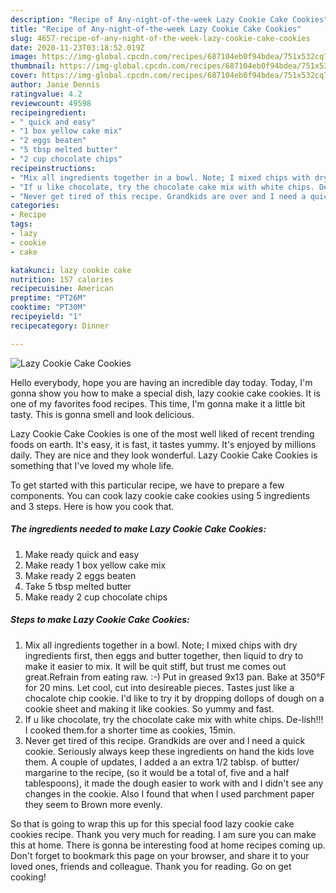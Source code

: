 ```yaml
---
description: "Recipe of Any-night-of-the-week Lazy Cookie Cake Cookies"
title: "Recipe of Any-night-of-the-week Lazy Cookie Cake Cookies"
slug: 4657-recipe-of-any-night-of-the-week-lazy-cookie-cake-cookies
date: 2020-11-23T03:18:52.019Z
image: https://img-global.cpcdn.com/recipes/687104eb0f94bdea/751x532cq70/lazy-cookie-cake-cookies-recipe-main-photo.jpg
thumbnail: https://img-global.cpcdn.com/recipes/687104eb0f94bdea/751x532cq70/lazy-cookie-cake-cookies-recipe-main-photo.jpg
cover: https://img-global.cpcdn.com/recipes/687104eb0f94bdea/751x532cq70/lazy-cookie-cake-cookies-recipe-main-photo.jpg
author: Janie Dennis
ratingvalue: 4.2
reviewcount: 49598
recipeingredient:
- " quick and easy"
- "1 box yellow cake mix"
- "2 eggs beaten"
- "5 tbsp melted butter"
- "2 cup chocolate chips"
recipeinstructions:
- "Mix all ingredients together in a bowl. Note; I mixed chips with dry ingredients first, then eggs and butter together, then liquid to dry to make it easier to mix. It will be quit stiff, but trust me comes out great.Refrain from eating raw. :-) Put in greased 9x13 pan. Bake at 350°F for 20 mins. Let cool, cut into desireable pieces. Tastes just like a chocalote chip cookie. I&#39;d like to try it by dropping dollops of dough on a cookie sheet and making it like cookies. So yummy and fast."
- "If u like chocolate, try the chocolate cake mix with white chips. De-lish!!! I cooked them.for a shorter time as cookies, 15min."
- "Never get tired of this recipe. Grandkids are over and I need a quick cookie. Seriously always keep these ingredients on hand the kids love them. A couple of updates, I added a an extra 1/2 tablsp. of butter/ margarine to the recipe, (so it would be a total of, five and a half tablespoons), it made the dough easier to work with and I didn&#39;t see any changes in the cookie. Also I found that when I used parchment paper they seem to Brown more evenly."
categories:
- Recipe
tags:
- lazy
- cookie
- cake

katakunci: lazy cookie cake 
nutrition: 157 calories
recipecuisine: American
preptime: "PT26M"
cooktime: "PT30M"
recipeyield: "1"
recipecategory: Dinner

---
```



![Lazy Cookie Cake Cookies](https://img-global.cpcdn.com/recipes/687104eb0f94bdea/751x532cq70/lazy-cookie-cake-cookies-recipe-main-photo.jpg)

Hello everybody, hope you are having an incredible day today. Today, I'm gonna show you how to make a special dish, lazy cookie cake cookies. It is one of my favorites food recipes. This time, I'm gonna make it a little bit tasty. This is gonna smell and look delicious.



Lazy Cookie Cake Cookies is one of the most well liked of recent trending foods on earth. It's easy, it is fast, it tastes yummy. It's enjoyed by millions daily. They are nice and they look wonderful. Lazy Cookie Cake Cookies is something that I've loved my whole life.


To get started with this particular recipe, we have to prepare a few components. You can cook lazy cookie cake cookies using 5 ingredients and 3 steps. Here is how you cook that.

<!--inarticleads1-->

##### The ingredients needed to make Lazy Cookie Cake Cookies:

1. Make ready  quick and easy
1. Make ready 1 box yellow cake mix
1. Make ready 2 eggs beaten
1. Take 5 tbsp melted butter
1. Make ready 2 cup chocolate chips




<!--inarticleads2-->

##### Steps to make Lazy Cookie Cake Cookies:

1. Mix all ingredients together in a bowl. Note; I mixed chips with dry ingredients first, then eggs and butter together, then liquid to dry to make it easier to mix. It will be quit stiff, but trust me comes out great.Refrain from eating raw. :-) Put in greased 9x13 pan. Bake at 350°F for 20 mins. Let cool, cut into desireable pieces. Tastes just like a chocalote chip cookie. I&#39;d like to try it by dropping dollops of dough on a cookie sheet and making it like cookies. So yummy and fast.
1. If u like chocolate, try the chocolate cake mix with white chips. De-lish!!! I cooked them.for a shorter time as cookies, 15min.
1. Never get tired of this recipe. Grandkids are over and I need a quick cookie. Seriously always keep these ingredients on hand the kids love them. A couple of updates, I added a an extra 1/2 tablsp. of butter/ margarine to the recipe, (so it would be a total of, five and a half tablespoons), it made the dough easier to work with and I didn&#39;t see any changes in the cookie. Also I found that when I used parchment paper they seem to Brown more evenly.




So that is going to wrap this up for this special food lazy cookie cake cookies recipe. Thank you very much for reading. I am sure you can make this at home. There is gonna be interesting food at home recipes coming up. Don't forget to bookmark this page on your browser, and share it to your loved ones, friends and colleague. Thank you for reading. Go on get cooking!
